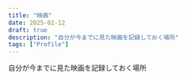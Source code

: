 ```yaml
---
title: "映画"
date: 2025-02-12
draft: true
description: "自分が今までに見た映画を記録しておく場所"
tags: ["Profile"]
---
```


<lead>
自分が今までに見た映画を記録しておく場所
</lead>

## 